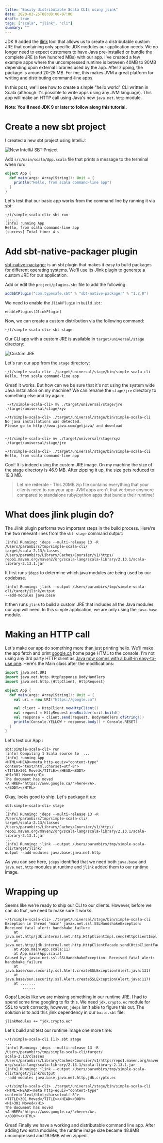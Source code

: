 ```yaml
---
title: "Easily distributable Scala CLIs using jlink"
date: 2020-03-25T00:00:00-07:00
draft: true
tags: ["scala", "jlink", "cli"]
summary: ""
---
```


JDK 9 added the [jlink](https://docs.oracle.com/javase/9/tools/jlink.htm) tool that allows us to create 
a distributable custom JRE that containing only specific JDK modules our application needs. We no 
longer need to expect customers to have Java pre-installed or bundle the complete JRE (a few hundred MBs)
with our app. I've created a few example apps where the uncompressed runtime is between 40MB to 90MB 
depending upon external libraries used by the app. After zipping, the package is around 20-25 MB. For 
me, this makes JVM a great platform for writing and distributing command-line apps.

In this post, we'll see how to create a simple "hello world" CLI written in Scala (although it's 
possible to write apps using any JVM language). This app will make an HTTP call using Java's 
new `java.net.http` module. 

**Note: You'll need JDK 9 or later to follow along this tutorial.**

# Create a new sbt project

I created a new sbt project using IntelliJ:

![New IntelliJ SBT Project](https://dev-to-uploads.s3.amazonaws.com/i/cdve2jtgvs6rejacf3cy.png)

Add `src/main/scala/App.scala` file that prints a message to the terminal when run:

```scala
object App {
  def main(args: Array[String]): Unit = {
    println("Hello, from scala command-line app")
  }
}
```

Let's test that our basic app works from the command line by running it via sbt:

```
~/t/simple-scala-cli> sbt run
......
[info] running App 
Hello, from scala command-line app
[success] Total time: 4 s
```

# Add sbt-native-packager plugin

[sbt-native-packager](https://www.scala-sbt.org/sbt-native-packager/index.html) is an sbt plugin 
that makes it easy to build packages for different operating systems. We'll use its 
[Jlink plugin](https://www.scala-sbt.org/sbt-native-packager/archetypes/jlink_plugin.html) to 
generate a custom JRE for our application.

Add or edit the `project/plugins.sbt` file to add the following:

```scala
addSbtPlugin("com.typesafe.sbt" % "sbt-native-packager" % "1.7.0")
```

We need to enable the `JlinkPlugin` in `build.sbt`:

```
enablePlugins(JlinkPlugin)
```

Now, we can create a custom distribution via the following command:

```
~/t/simple-scala-cli> sbt stage
```

Our CLI app with a custom JRE is available in `target/universal/stage` directory:

![Custom JRE](https://dev-to-uploads.s3.amazonaws.com/i/rg4a4cecwrdqkwgepbzb.png)

Let's run our app from the `stage` directory:

```
~/t/simple-scala-cli> ./target/universal/stage/bin/simple-scala-cli 
Hello, from scala command-line app
```

Great! It works. But how can we be sure that it's not using the system wide Java installation on my 
machine? We can rename the `stage/jre` directory to something else and try again:

```
 ~/t/simple-scala-cli> mv ./target/universal/stage/jre ./target/universal/stage/xyz

~/t/simple-scala-cli> ./target/universal/stage/bin/simple-scala-cli
No java installations was detected.
Please go to http://www.java.com/getjava/ and download


~/t/simple-scala-cli> mv ./target/universal/stage/xyz ./target/universal/stage/jre

~/t/simple-scala-cli> ./target/universal/stage/bin/simple-scala-cli
Hello, from scala command-line app
```

Cool! It is indeed using the custom JRE image. On my machine the size of the stage directory is 46.9 
MB. After zipping it up, the size gets reduced to 19.3 MB.

> Let me reiterate - This 20MB zip file contains everything that your clients need to run your app. 
> JVM apps aren't that verbose anymore compared to standalone ruby/python apps that bundle their runtime!

# What does jlink plugin do?

The Jlink plugin performs two important steps in the build process. Here're the two relevant lines 
from the `sbt stage` command output:

```
[info] Running: jdeps --multi-release 13 -R /Users/parambirs/tmp/simple-scala-cli/
target/scala-2.13/classes /Users/parambirs/Library/Caches/Coursier/v1/https/
repo1.maven.org/maven2/org/scala-lang/scala-library/2.13.1/scala-library-2.13.1.jar
```

It first runs `jdeps` to determine which java modules are being used by our codebase.

```
[info] Running: jlink --output /Users/parambirs/tmp/simple-scala-cli/target/jlink/output 
--add-modules java.base
```

It then runs `jlink` to build a custom JRE that includes all the Java modules our app will need. In 
this simple application, we are only using the `java.base` module.

# Making an HTTP call

Let's make our app do something more than just printing hello. We'll make the app fetch and print 
[google.ca](google.ca) home page HTML to the console. I'm not using any 3rd party HTTP client 
as [Java now comes with a built-in easy-to-use one](https://www.baeldung.com/java-9-http-client). 
Here's the Main class after the modifications:

```scala
import java.net.URI
import java.net.http.HttpResponse.BodyHandlers
import java.net.http.{HttpClient, HttpRequest}

object App {
  def main(args: Array[String]): Unit = {
    val uri = new URI("https://google.ca")

    val client = HttpClient.newHttpClient()
    val request = HttpRequest.newBuilder(uri).build()
    val response = client.send(request, BodyHandlers.ofString())
    println(Console.YELLOW + response.body() + Console.RESET)
  }
}

```

Let's test our App :

```
sbt:simple-scala-cli> run
[info] Compiling 1 Scala source to  ...
[info] running App 
<HTML><HEAD><meta http-equiv="content-type" content="text/html;charset=utf-8">
<TITLE>301 Moved</TITLE></HEAD><BODY>
<H1>301 Moved</H1>
The document has moved
<A HREF="https://www.google.ca/">here</A>.
</BODY></HTML>
```
Okay, looks good to ship. Let's package it up:

```
sbt:simple-scala-cli> stage
...
[info] Running: jdeps --multi-release 13 -R /Users/parambirs/tmp/simple-scala-cli/
target/scala-2.13/classes /Users/parambirs/Library/Caches/Coursier/v1/https/
repo1.maven.org/maven2/org/scala-lang/scala-library/2.13.1/scala-library-2.13.1.jar
...
[info] Running: jlink --output /Users/parambirs/tmp/simple-scala-cli/target/jlink/
output --add-modules java.base,java.net.http
```

As you can see here, `jdeps` identified that we need both `java.base` and `java.net.http` modules at runtime and `jlink` added them to our runtime image.

# Wrapping up

Seems like we're ready to ship our CLI to our clients. However, before we can do that, we need to make sure it works:

```
~/t/simple-scala-cli> ./target/universal/stage/bin/simple-scala-cli
Exception in thread "main" javax.net.ssl.SSLHandshakeException: Received fatal alert: handshake_failure
	at java.net.http/jdk.internal.net.http.HttpClientImpl.send(HttpClientImpl.java:568)
	at java.net.http/jdk.internal.net.http.HttpClientFacade.send(HttpClientFacade.java:119)
	at App$.main(App.scala:11)
	at App.main(App.scala)
Caused by: javax.net.ssl.SSLHandshakeException: Received fatal alert: handshake_failure
	at java.base/sun.security.ssl.Alert.createSSLException(Alert.java:131)
	at java.base/sun.security.ssl.Alert.createSSLException(Alert.java:117)
	at .......
        ......
```

Oops! Looks like we are missing something in our runtime JRE. I had to spend some time googling to 
fix this. We need `jdk.crypto.ec` module for SSL to work correctly, however, `jdeps` isn't able 
to figure this out. The solution is to add this jlink dependency in our `build.sbt` file:

```
jlinkModules += "jdk.crypto.ec"
```

Let's build and test our runtime image one more time:

```
~/t/simple-scala-cli [1]> sbt stage
...
[info] Running: jdeps --multi-release 13 -R /Users/parambirs/tmp/simple-scala-cli/target/
scala-2.13/classes /Users/parambirs/Library/Caches/Coursier/v1/https/repo1.maven.org/maven2/
org/scala-lang/scala-library/2.13.1/scala-library-2.13.1.jar
[info] Running: jlink --output /Users/parambirs/tmp/simple-scala-cli/target/jlink/output 
--add-modules java.base,java.net.http,jdk.crypto.ec
```

```
~/t/simple-scala-cli> ./target/universal/stage/bin/simple-scala-cli
<HTML><HEAD><meta http-equiv="content-type" content="text/html;charset=utf-8">
<TITLE>301 Moved</TITLE></HEAD><BODY>
<H1>301 Moved</H1>
The document has moved
<A HREF="https://www.google.ca/">here</A>.
</BODY></HTML>
```

Great! Finally we have a working and distributable command line app. After adding two extra modules, 
the runtime image size became 48.8MB uncompressed and 19.9MB when zipped.
